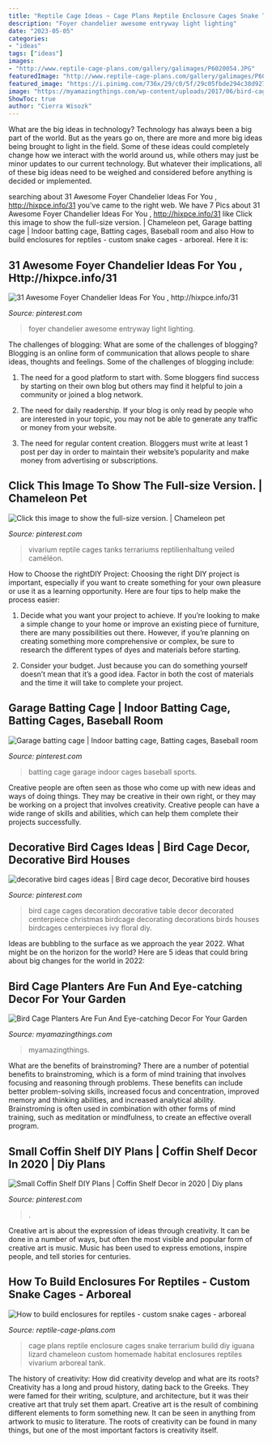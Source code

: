 ```yaml
---
title: "Reptile Cage Ideas ~ Cage Plans Reptile Enclosure Cages Snake Terrarium Build Diy Iguana Lizard Chameleon Custom Homemade Habitat Enclosures Reptiles Vivarium Arboreal Tank"
description: "Foyer chandelier awesome entryway light lighting"
date: "2023-05-05"
categories:
- "ideas"
tags: ["ideas"]
images:
- "http://www.reptile-cage-plans.com/gallery/galimages/P6020054.JPG"
featuredImage: "http://www.reptile-cage-plans.com/gallery/galimages/P6020054.JPG"
featured_image: "https://i.pinimg.com/736x/29/c0/5f/29c05fbde294c38d92785574761bb3a0.jpg"
image: "https://myamazingthings.com/wp-content/uploads/2017/06/bird-cage-garden-ideas-12.jpg"
ShowToc: true
author: "Cierra Wisozk"
---
```



What are the big ideas in technology?
Technology has always been a big part of the world. But as the years go on, there are more and more big ideas being brought to light in the field. Some of these ideas could completely change how we interact with the world around us, while others may just be minor updates to our current technology. But whatever their implications, all of these big ideas need to be weighed and considered before anything is decided or implemented.

	

		
searching about 31 Awesome Foyer Chandelier Ideas For You , http://hixpce.info/31 you've came to the right web. We have 7 Pics about 31 Awesome Foyer Chandelier Ideas For You , http://hixpce.info/31 like Click this image to show the full-size version. | Chameleon pet, Garage batting cage | Indoor batting cage, Batting cages, Baseball room and also How to build enclosures for reptiles - custom snake cages - arboreal. Here it is:
		
    
## 31 Awesome Foyer Chandelier Ideas For You , Http://hixpce.info/31

<img loading=lazy src="https://i.pinimg.com/736x/2a/65/d5/2a65d59b6fd7dc207841928682f812ac.jpg" onerror="this.onerror=null;this.src='https://tse3.mm.bing.net/th?id=OIP.mDLPEijS9EaCKGKxHfYyDAHaJ3&amp;pid=15.1';" alt="31 Awesome Foyer Chandelier Ideas For You , http://hixpce.info/31">

_Source: pinterest.com_

>foyer chandelier awesome entryway light lighting. 

	

The challenges of blogging: What are some of the challenges of blogging?
Blogging is an online form of communication that allows people to share ideas, thoughts and feelings. Some of the challenges of blogging include:
1. The need for a good platform to start with. Some bloggers find success by starting on their own blog but others may find it helpful to join a community or joined a blog network.

2. The need for daily readership. If your blog is only read by people who are interested in your topic, you may not be able to generate any traffic or money from your website.

3. The need for regular content creation. Bloggers must write at least 1 post per day in order to maintain their website’s popularity and make money from advertising or subscriptions.

    
## Click This Image To Show The Full-size Version. | Chameleon Pet

<img loading=lazy src="https://i.pinimg.com/736x/61/1c/47/611c4773b3ddb0662db8fc19496dd7aa.jpg" onerror="this.onerror=null;this.src='https://tse4.mm.bing.net/th?id=OIP.ft74D-eThyPiaTcQsjYydgHaJ4&amp;pid=15.1';" alt="Click this image to show the full-size version. | Chameleon pet">

_Source: pinterest.com_

>vivarium reptile cages tanks terrariums reptilienhaltung veiled caméléon. 

	

How to Choose the rightDIY Project:
Choosing the right DIY project is important, especially if you want to create something for your own pleasure or use it as a learning opportunity. Here are four tips to help make the process easier:
1. Decide what you want your project to achieve. If you’re looking to make a simple change to your home or improve an existing piece of furniture, there are many possibilities out there. However, if you’re planning on creating something more comprehensive or complex, be sure to research the different types of dyes and materials before starting.

2. Consider your budget. Just because you can do something yourself doesn’t mean that it’s a good idea. Factor in both the cost of materials and the time it will take to complete your project.

    
## Garage Batting Cage | Indoor Batting Cage, Batting Cages, Baseball Room

<img loading=lazy src="https://i.pinimg.com/736x/29/c0/5f/29c05fbde294c38d92785574761bb3a0.jpg" onerror="this.onerror=null;this.src='https://tse2.mm.bing.net/th?id=OIP.9QI6GM-cmGWS3vteQJgl2QHaKw&amp;pid=15.1';" alt="Garage batting cage | Indoor batting cage, Batting cages, Baseball room">

_Source: pinterest.com_

>batting cage garage indoor cages baseball sports. 

	

Creative people are often seen as those who come up with new ideas and ways of doing things. They may be creative in their own right, or they may be working on a project that involves creativity. Creative people can have a wide range of skills and abilities, which can help them complete their projects successfully.

    
## Decorative Bird Cages Ideas | Bird Cage Decor, Decorative Bird Houses

<img loading=lazy src="https://i.pinimg.com/736x/12/06/d7/1206d760c8a8cab41ecd7fcb0e4521bc--bird-cage-decoration-decorating-bird-cages-ideas.jpg" onerror="this.onerror=null;this.src='https://tse3.mm.bing.net/th?id=OIP.NeuuxKwG1orXyFikwCnDSgHaJ4&amp;pid=15.1';" alt="decorative bird cages ideas | Bird cage decor, Decorative bird houses">

_Source: pinterest.com_

>bird cage cages decoration decorative table decor decorated centerpiece christmas birdcage decorating decorations birds houses birdcages centerpieces ivy floral diy. 

	

Ideas are bubbling to the surface as we approach the year 2022. What might be on the horizon for the world? Here are 5 ideas that could bring about big changes for the world in 2022:

    
## Bird Cage Planters Are Fun And Eye-catching Decor For Your Garden

<img loading=lazy src="https://myamazingthings.com/wp-content/uploads/2017/06/bird-cage-garden-ideas-12.jpg" onerror="this.onerror=null;this.src='https://tse3.mm.bing.net/th?id=OIP.LhwQSN-TfWJZHeFSVT21NwHaLH&amp;pid=15.1';" alt="Bird Cage Planters Are Fun And Eye-catching Decor For Your Garden">

_Source: myamazingthings.com_

>myamazingthings. 

	

What are the benefits of brainstroming?
There are a number of potential benefits to brainstroming, which is a form of mind training that involves focusing and reasoning through problems. These benefits can include better problem-solving skills, increased focus and concentration, improved memory and thinking abilities, and increased analytical ability. Brainstroming is often used in combination with other forms of mind training, such as meditation or mindfulness, to create an effective overall program.

    
## Small Coffin Shelf DIY Plans | Coffin Shelf Decor In 2020 | Diy Plans

<img loading=lazy src="https://i.pinimg.com/736x/cc/8e/b9/cc8eb9bcfa58c8faf0ae63526b82a2c4.jpg" onerror="this.onerror=null;this.src='https://tse1.mm.bing.net/th?id=OIP.nZFVAPnn7Tskb9QmAgYWeAHaJ3&amp;pid=15.1';" alt="Small Coffin Shelf DIY Plans | Coffin Shelf Decor in 2020 | Diy plans">

_Source: pinterest.com_

>. 

	

Creative art is about the expression of ideas through creativity. It can be done in a number of ways, but often the most visible and popular form of creative art is music. Music has been used to express emotions, inspire people, and tell stories for centuries.

    
## How To Build Enclosures For Reptiles - Custom Snake Cages - Arboreal

<img loading=lazy src="http://www.reptile-cage-plans.com/gallery/galimages/P6020054.JPG" onerror="this.onerror=null;this.src='https://tse1.mm.bing.net/th?id=OIP.hRg1dJMaNRz8PBlZqOCYMAHaFj&amp;pid=15.1';" alt="How to build enclosures for reptiles - custom snake cages - arboreal">

_Source: reptile-cage-plans.com_

>cage plans reptile enclosure cages snake terrarium build diy iguana lizard chameleon custom homemade habitat enclosures reptiles vivarium arboreal tank. 

	

The history of creativity: How did creativity develop and what are its roots?
Creativity has a long and proud history, dating back to the Greeks. They were famed for their writing, sculpture, and architecture, but it was their creative art that truly set them apart. Creative art is the result of combining different elements to form something new. It can be seen in anything from artwork to music to literature. The roots of creativity can be found in many things, but one of the most important factors is creativity itself.

